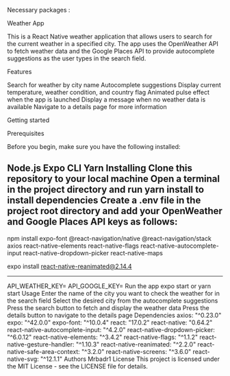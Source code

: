 Necessary packages :

Weather App

This is a React Native weather application that allows users to search for the current weather in a specified city. The app uses the OpenWeather API to fetch weather data and the Google Places API to provide autocomplete suggestions as the user types in the search field.

Features

Search for weather by city name
Autocomplete suggestions
Display current temperature, weather condition, and country flag
Animated pulse effect when the app is launched
Display a message when no weather data is available
Navigate to a details page for more information

Getting started

Prerequisites

Before you begin, make sure you have the following installed:

Node.js
Expo CLI
Yarn
Installing
Clone this repository to your local machine
Open a terminal in the project directory and run yarn install to install dependencies
Create a .env file in the project root directory and add your OpenWeather and Google Places API keys as follows:
---------------------------
npm install expo-font @react-navigation/native @react-navigation/stack axios react-native-elements react-native-flags react-native-autocomplete-input react-native-dropdown-picker react-native-maps

expo install react-native-reanimated@2.14.4

----------------------------
API_WEATHER_KEY=<your OpenWeather API key>
API_GOOGLE_KEY=<your Google Places API key>
Run the app
expo start or yarn start
Usage
Enter the name of the city you want to check the weather for in the search field
Select the desired city from the autocomplete suggestions
Press the search button to fetch and display the weather data
Press the details button to navigate to the details page
Dependencies
axios: "^0.23.0"
expo: "^42.0.0"
expo-font: "^10.0.4"
react: "17.0.2"
react-native: "0.64.2"
react-native-autocomplete-input: "^4.2.0"
react-native-dropdown-picker: "^6.0.12"
react-native-elements: "^3.4.2"
react-native-flags: "^1.1.2"
react-native-gesture-handler: "^1.10.3"
react-native-reanimated: "^2.2.0"
react-native-safe-area-context: "^3.2.0"
react-native-screens: "^3.6.0"
react-native-svg: "^12.1.1"
Authors
Mrbadr1
License
This project is licensed under the MIT License - see the LICENSE file for details.